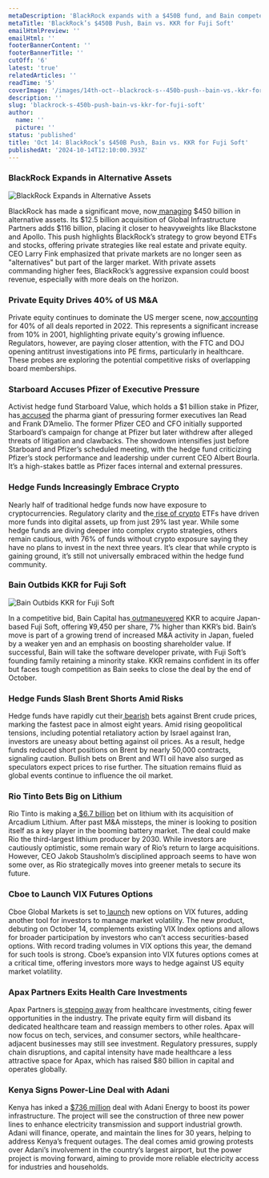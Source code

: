 ```yaml
---
metaDescription: 'BlackRock expands with a $450B fund, and Bain competes with KKR for Fuji Soft. Get insights into major investment moves.'
metaTitle: 'BlackRock’s $450B Push, Bain vs. KKR for Fuji Soft'
emailHtmlPreview: ''
emailHtml: ''
footerBannerContent: ''
footerBannerTitle: ''
cutOff: '6'
latest: 'true'
relatedArticles: ''
readTime: '5'
coverImage: '/images/14th-oct--blackrock-s--450b-push--bain-vs.-kkr-for-fuji-soft-a-IzNj.jpg'
description: ''
slug: 'blackrock-s-450b-push-bain-vs-kkr-for-fuji-soft'
author:
  name: ''
  picture: ''
status: 'published'
title: 'Oct 14: BlackRock’s $450B Push, Bain vs. KKR for Fuji Soft'
publishedAt: '2024-10-14T12:10:00.393Z'
---
```


### BlackRock Expands in Alternative Assets

![BlackRock Expands in Alternative Assets](/images/14th-oct--blackrock-s--450b-push--bain-vs.-kkr-for-fuji-soft-a-UwND.jpg)

BlackRock has made a significant move, now[ managing](https://www.bnnbloomberg.ca/investing/2024/10/11/blackrock-enters-new-league-with-450-billion-in-alternative-assets/) $450 billion in alternative assets. Its $12.5 billion acquisition of Global Infrastructure Partners adds $116 billion, placing it closer to heavyweights like Blackstone and Apollo. This push highlights BlackRock’s strategy to grow beyond ETFs and stocks, offering private strategies like real estate and private equity. CEO Larry Fink emphasized that private markets are no longer seen as "alternatives" but part of the larger market. With private assets commanding higher fees, BlackRock’s aggressive expansion could boost revenue, especially with more deals on the horizon.

### Private Equity Drives 40% of US M&A

Private equity continues to dominate the US merger scene, now[ accounting](https://www.bnnbloomberg.ca/investing/2024/10/11/private-equity-investors-account-for-40-of-us-deals/) for 40% of all deals reported in 2022. This represents a significant increase from 10% in 2001, highlighting private equity's growing influence. Regulators, however, are paying closer attention, with the FTC and DOJ opening antitrust investigations into PE firms, particularly in healthcare. These probes are exploring the potential competitive risks of overlapping board memberships.

### Starboard Accuses Pfizer of Executive Pressure

Activist hedge fund Starboard Value, which holds a $1 billion stake in Pfizer, has[ accused](https://www.hedgeweek.com/starboard-accuses-pfizer-of-pressuring-former-execs/) the pharma giant of pressuring former executives Ian Read and Frank D’Amelio. The former Pfizer CEO and CFO initially supported Starboard’s campaign for change at Pfizer but later withdrew after alleged threats of litigation and clawbacks. The showdown intensifies just before Starboard and Pfizer’s scheduled meeting, with the hedge fund criticizing Pfizer’s stock performance and leadership under current CEO Albert Bourla. It’s a high-stakes battle as Pfizer faces internal and external pressures.

### Hedge Funds Increasingly Embrace Crypto

Nearly half of traditional hedge funds now have exposure to cryptocurrencies. Regulatory clarity and the[ rise of crypto](https://www.hedgeweek.com/nearly-half-of-traditional-hedge-funds-now-have-crypto-exposure/) ETFs have driven more funds into digital assets, up from just 29% last year. While some hedge funds are diving deeper into complex crypto strategies, others remain cautious, with 76% of funds without crypto exposure saying they have no plans to invest in the next three years. It’s clear that while crypto is gaining ground, it’s still not universally embraced within the hedge fund community.

### Bain Outbids KKR for Fuji Soft

![Bain Outbids KKR for Fuji Soft](/images/14th-oct--blackrock-s--450b-push--bain-vs.-kkr-for-fuji-soft-b-c5NT.jpg)

In a competitive bid, Bain Capital has[ outmaneuvered](https://www.bnnbloomberg.ca/business/international/2024/10/12/bain-makes-binding-offer-for-fuji-soft-outbidding-kkr-by-7/) KKR to acquire Japan-based Fuji Soft, offering ¥9,450 per share, 7% higher than KKR’s bid. Bain’s move is part of a growing trend of increased M&A activity in Japan, fueled by a weaker yen and an emphasis on boosting shareholder value. If successful, Bain will take the software developer private, with Fuji Soft’s founding family retaining a minority stake. KKR remains confident in its offer but faces tough competition as Bain seeks to close the deal by the end of October.

### Hedge Funds Slash Brent Shorts Amid Risks

Hedge funds have rapidly cut their[ bearish](https://www.bnnbloomberg.ca/investing/2024/10/11/hedge-funds-dump-bets-against-brent-at-fastest-pace-in-8-years/) bets against Brent crude prices, marking the fastest pace in almost eight years. Amid rising geopolitical tensions, including potential retaliatory action by Israel against Iran, investors are uneasy about betting against oil prices. As a result, hedge funds reduced short positions on Brent by nearly 50,000 contracts, signaling caution. Bullish bets on Brent and WTI oil have also surged as speculators expect prices to rise further. The situation remains fluid as global events continue to influence the oil market.

### Rio Tinto Bets Big on Lithium

Rio Tinto is making a[ $6.7 billion](https://www.bnnbloomberg.ca/investing/2024/10/11/rio-takes-step-toward-ma-redemption-with-67-billion-lithium-bet/) bet on lithium with its acquisition of Arcadium Lithium. After past M&A missteps, the miner is looking to position itself as a key player in the booming battery market. The deal could make Rio the third-largest lithium producer by 2030. While investors are cautiously optimistic, some remain wary of Rio’s return to large acquisitions. However, CEO Jakob Stausholm’s disciplined approach seems to have won some over, as Rio strategically moves into greener metals to secure its future.

### Cboe to Launch VIX Futures Options

Cboe Global Markets is set to[ launch](https://www.hedgeweek.com/cboe-to-launch-vix-futures-options-on-14-october/) new options on VIX futures, adding another tool for investors to manage market volatility. The new product, debuting on October 14, complements existing VIX Index options and allows for broader participation by investors who can’t access securities-based options. With record trading volumes in VIX options this year, the demand for such tools is strong. Cboe’s expansion into VIX futures options comes at a critical time, offering investors more ways to hedge against US equity market volatility.

### Apax Partners Exits Health Care Investments

Apax Partners is[ stepping away](https://www.bnnbloomberg.ca/investing/2024/10/11/apax-partners-to-cease-health-care-investments-disband-team/) from healthcare investments, citing fewer opportunities in the industry. The private equity firm will disband its dedicated healthcare team and reassign members to other roles. Apax will now focus on tech, services, and consumer sectors, while healthcare-adjacent businesses may still see investment. Regulatory pressures, supply chain disruptions, and capital intensity have made healthcare a less attractive space for Apax, which has raised $80 billion in capital and operates globally.

### Kenya Signs Power-Line Deal with Adani

Kenya has inked a [$736 million](https://www.bnnbloomberg.ca/business/international/2024/10/11/kenya-signs-736-million-deal-with-adani-for-power-line-project/) deal with Adani Energy to boost its power infrastructure. The project will see the construction of three new power lines to enhance electricity transmission and support industrial growth. Adani will finance, operate, and maintain the lines for 30 years, helping to address Kenya’s frequent outages. The deal comes amid growing protests over Adani’s involvement in the country’s largest airport, but the power project is moving forward, aiming to provide more reliable electricity access for industries and households.